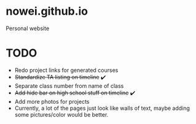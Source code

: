 # nowei.github.io
Personal website

# TODO
* Redo project links for generated courses
* <s>Standardize TA listing on timeline</s> ✔️
* Separate class number from name of class
* <s>Add hide bar on high school stuff on timeline</s> ✔️
* Add more photos for projects
* Currently, a lot of the pages just look like walls of text, maybe adding some pictures/color would be better. 
